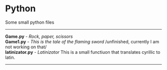 # Python
Some small python files

---------------------------------------------------------

<b>Game.py</b> - <i>Rock, paper, scissors</i>
<br><b>Game1.py</b> - <i>This is the tale of the flaming sword</i> /unfinished, currently I am not working on that/
<br><b>latinizator.py</b> - <i>Latinizator</i> This is a small functiuon that translates cyrillic to latin.

---------------------------------------------------------
